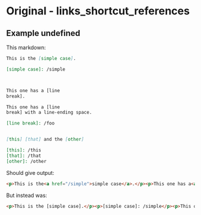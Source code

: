 # Original - links_shortcut_references

## Example undefined

This markdown:

```markdown
This is the [simple case].

[simple case]: /simple



This one has a [line
break].

This one has a [line 
break] with a line-ending space.

[line break]: /foo


[this] [that] and the [other]

[this]: /this
[that]: /that
[other]: /other

```

Should give output:

```html
<p>This is the<a href="/simple">simple case</a>.</p><p>This one has a<a href="/foo">line break</a>.</p><p>This one has a<a href="/foo">line break</a>with a line-ending space.</p><p><a href="/that">this</a>and the<a href="/other">other</a></p>
```

But instead was:

```html
<p>This is the [simple case].</p><p>[simple case]: /simple</p><p>This one has a [line break].</p><p>This one has a [line break] with a line-ending space.</p><p>[line break]: /foo</p><p>[this] [that] and the [other]</p><p>[this]: /this [that]: /that [other]: /other</p>
```
